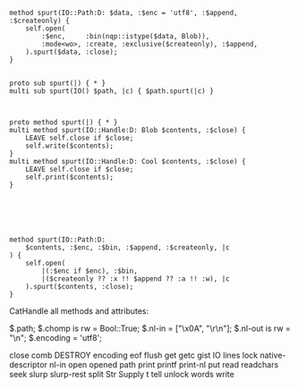     method spurt(IO::Path:D: $data, :$enc = 'utf8', :$append, :$createonly) {
        self.open(
            :$enc,     :bin(nqp::istype($data, Blob)),
            :mode<wo>, :create, :exclusive($createonly), :$append,
        ).spurt($data, :close);
    }


    proto sub spurt(|) { * }
    multi sub spurt(IO() $path, |c) { $path.spurt(|c) }



    proto method spurt(|) { * }
    multi method spurt(IO::Handle:D: Blob $contents, :$close) {
        LEAVE self.close if $close;
        self.write($contents);
    }
    multi method spurt(IO::Handle:D: Cool $contents, :$close) {
        LEAVE self.close if $close;
        self.print($contents);
    }






    method spurt(IO::Path:D:
        $contents, :$enc, :$bin, :$append, :$createonly, |c
    ) {
        self.open(
            |(:$enc if $enc), :$bin,
            |($createonly ?? :x !! $append ?? :a !! :w), |c
        ).spurt($contents, :close);
    }


CatHandle all methods and attributes:

$.path;
$.chomp is rw = Bool::True;
$.nl-in = ["\x0A", "\r\n"];
$.nl-out is rw = "\n";
$.encoding = 'utf8';

close
comb
DESTROY
encoding
eof
flush
get
getc
gist
IO
lines
lock
native-descriptor
nl-in
open
opened
path
print
printf
print-nl
put
read
readchars
seek
slurp
slurp-rest
split
Str
Supply
t
tell
unlock
words
write
